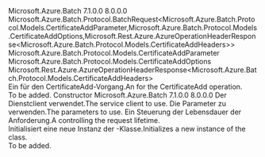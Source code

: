 <Type Name="CertificateAddBatchRequest" FullName="Microsoft.Azure.Batch.Protocol.BatchRequests.CertificateAddBatchRequest">
  <TypeSignature Language="C#" Value="public class CertificateAddBatchRequest : Microsoft.Azure.Batch.Protocol.BatchRequest&lt;Microsoft.Azure.Batch.Protocol.Models.CertificateAddParameter,Microsoft.Azure.Batch.Protocol.Models.CertificateAddOptions,Microsoft.Rest.Azure.AzureOperationHeaderResponse&lt;Microsoft.Azure.Batch.Protocol.Models.CertificateAddHeaders&gt;&gt;" />
  <TypeSignature Language="ILAsm" Value=".class public auto ansi beforefieldinit CertificateAddBatchRequest extends Microsoft.Azure.Batch.Protocol.BatchRequest`3&lt;class Microsoft.Azure.Batch.Protocol.Models.CertificateAddParameter, class Microsoft.Azure.Batch.Protocol.Models.CertificateAddOptions, class Microsoft.Rest.Azure.AzureOperationHeaderResponse`1&lt;class Microsoft.Azure.Batch.Protocol.Models.CertificateAddHeaders&gt;&gt;" />
  <TypeSignature Language="DocId" Value="T:Microsoft.Azure.Batch.Protocol.BatchRequests.CertificateAddBatchRequest" />
  <TypeSignature Language="VB.NET" Value="Public Class CertificateAddBatchRequest&#xA;Inherits BatchRequest(Of CertificateAddParameter, CertificateAddOptions, AzureOperationHeaderResponse(Of CertificateAddHeaders))" />
  <TypeSignature Language="F#" Value="type CertificateAddBatchRequest = class&#xA;    inherit BatchRequest&lt;CertificateAddParameter, CertificateAddOptions, AzureOperationHeaderResponse&lt;CertificateAddHeaders&gt;&gt;" />
  <AssemblyInfo>
    <AssemblyName>Microsoft.Azure.Batch</AssemblyName>
    <AssemblyVersion>7.1.0.0</AssemblyVersion>
    <AssemblyVersion>8.0.0.0</AssemblyVersion>
  </AssemblyInfo>
  <Base>
    <BaseTypeName>Microsoft.Azure.Batch.Protocol.BatchRequest&lt;Microsoft.Azure.Batch.Protocol.Models.CertificateAddParameter,Microsoft.Azure.Batch.Protocol.Models.CertificateAddOptions,Microsoft.Rest.Azure.AzureOperationHeaderResponse&lt;Microsoft.Azure.Batch.Protocol.Models.CertificateAddHeaders&gt;&gt;</BaseTypeName>
    <BaseTypeArguments>
      <BaseTypeArgument TypeParamName="TBody">Microsoft.Azure.Batch.Protocol.Models.CertificateAddParameter</BaseTypeArgument>
      <BaseTypeArgument TypeParamName="TOptions">Microsoft.Azure.Batch.Protocol.Models.CertificateAddOptions</BaseTypeArgument>
      <BaseTypeArgument TypeParamName="TResponse">Microsoft.Rest.Azure.AzureOperationHeaderResponse&lt;Microsoft.Azure.Batch.Protocol.Models.CertificateAddHeaders&gt;</BaseTypeArgument>
    </BaseTypeArguments>
  </Base>
  <Interfaces />
  <Docs>
    <summary>
            <span data-ttu-id="c44aa-101">Ein <see cref="T:Microsoft.Azure.Batch.Protocol.IBatchRequest" /> für den CertificateAdd-Vorgang.</span><span class="sxs-lookup"><span data-stu-id="c44aa-101">An <see cref="T:Microsoft.Azure.Batch.Protocol.IBatchRequest" /> for the CertificateAdd operation.</span></span>
            </summary>
    <remarks>To be added.</remarks>
  </Docs>
  <Members>
    <Member MemberName=".ctor">
      <MemberSignature Language="C#" Value="public CertificateAddBatchRequest (Microsoft.Azure.Batch.Protocol.BatchServiceClient serviceClient, Microsoft.Azure.Batch.Protocol.Models.CertificateAddParameter parameters, System.Threading.CancellationToken cancellationToken);" />
      <MemberSignature Language="ILAsm" Value=".method public hidebysig specialname rtspecialname instance void .ctor(class Microsoft.Azure.Batch.Protocol.BatchServiceClient serviceClient, class Microsoft.Azure.Batch.Protocol.Models.CertificateAddParameter parameters, valuetype System.Threading.CancellationToken cancellationToken) cil managed" />
      <MemberSignature Language="DocId" Value="M:Microsoft.Azure.Batch.Protocol.BatchRequests.CertificateAddBatchRequest.#ctor(Microsoft.Azure.Batch.Protocol.BatchServiceClient,Microsoft.Azure.Batch.Protocol.Models.CertificateAddParameter,System.Threading.CancellationToken)" />
      <MemberSignature Language="F#" Value="new Microsoft.Azure.Batch.Protocol.BatchRequests.CertificateAddBatchRequest : Microsoft.Azure.Batch.Protocol.BatchServiceClient * Microsoft.Azure.Batch.Protocol.Models.CertificateAddParameter * System.Threading.CancellationToken -&gt; Microsoft.Azure.Batch.Protocol.BatchRequests.CertificateAddBatchRequest" Usage="new Microsoft.Azure.Batch.Protocol.BatchRequests.CertificateAddBatchRequest (serviceClient, parameters, cancellationToken)" />
      <MemberType>Constructor</MemberType>
      <AssemblyInfo>
        <AssemblyName>Microsoft.Azure.Batch</AssemblyName>
        <AssemblyVersion>7.1.0.0</AssemblyVersion>
        <AssemblyVersion>8.0.0.0</AssemblyVersion>
      </AssemblyInfo>
      <Parameters>
        <Parameter Name="serviceClient" Type="Microsoft.Azure.Batch.Protocol.BatchServiceClient" />
        <Parameter Name="parameters" Type="Microsoft.Azure.Batch.Protocol.Models.CertificateAddParameter" />
        <Parameter Name="cancellationToken" Type="System.Threading.CancellationToken" />
      </Parameters>
      <Docs>
        <param name="serviceClient"><span data-ttu-id="c44aa-102">Der Dienstclient verwendet.</span><span class="sxs-lookup"><span data-stu-id="c44aa-102">The service client to use.</span></span></param>
        <param name="parameters"><span data-ttu-id="c44aa-103">Die Parameter zu verwenden.</span><span class="sxs-lookup"><span data-stu-id="c44aa-103">The parameters to use.</span></span></param>
        <param name="cancellationToken"><span data-ttu-id="c44aa-104">Ein <see cref="T:System.Threading.CancellationToken" /> Steuerung der Lebensdauer der Anforderung.</span><span class="sxs-lookup"><span data-stu-id="c44aa-104">A <see cref="T:System.Threading.CancellationToken" /> controlling the request lifetime.</span></span></param>
        <summary>
            <span data-ttu-id="c44aa-105">Initialisiert eine neue Instanz der <see cref="T:Microsoft.Azure.Batch.Protocol.BatchRequests.CertificateAddBatchRequest" />-Klasse.</span><span class="sxs-lookup"><span data-stu-id="c44aa-105">Initializes a new instance of the <see cref="T:Microsoft.Azure.Batch.Protocol.BatchRequests.CertificateAddBatchRequest" /> class.</span></span>
            </summary>
        <remarks>To be added.</remarks>
      </Docs>
    </Member>
  </Members>
</Type>